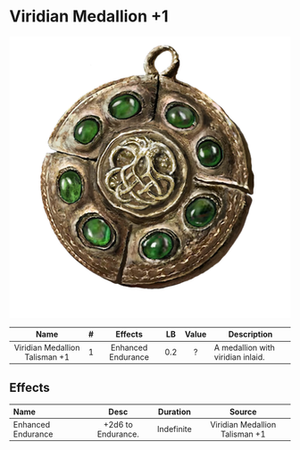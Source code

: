 # Viridian Medallion +1

![Copyrighted Image](ViridianMedallionTalisman+1.png)

|              Name              | # |      Effects      | LB | Value | Description                       |
| :----------------------------: | :-: | :----------------: | :-: | :---: | --------------------------------- |
| Viridian Medallion Talisman +1 | 1 | Enhanced Endurance | 0.2 |   ?   | A medallion with viridian inlaid. |

## Effects

| Name               |        Desc        |  Duration  |             Source             |
| :----------------- | :----------------: | :--------: | :----------------------------: |
| Enhanced Endurance | +2d6 to Endurance. | Indefinite | Viridian Medallion Talisman +1 |
